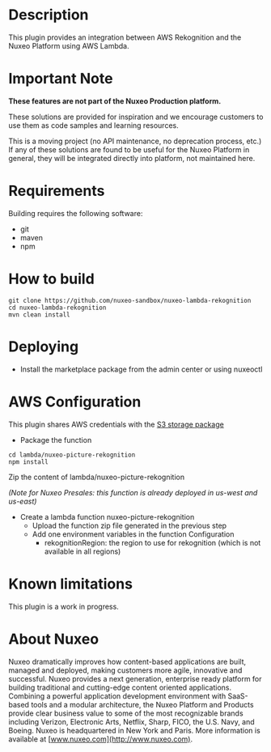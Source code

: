 # Description
This plugin provides an integration between AWS Rekognition and the Nuxeo Platform using AWS Lambda.

# Important Note

**These features are not part of the Nuxeo Production platform.**

These solutions are provided for inspiration and we encourage customers to use them as code samples and learning resources.

This is a moving project (no API maintenance, no deprecation process, etc.) If any of these solutions are found to be useful for the Nuxeo Platform in general, they will be integrated directly into platform, not maintained here.

# Requirements
Building requires the following software:
- git
- maven
- npm

# How to build
```
git clone https://github.com/nuxeo-sandbox/nuxeo-lambda-rekognition
cd nuxeo-lambda-rekognition
mvn clean install
```

# Deploying
* Install the marketplace package from the admin center or using nuxeoctl

# AWS Configuration
This plugin shares AWS credentials with the [S3 storage package](https://connect.nuxeo.com/nuxeo/site/marketplace/package/amazon-s3-online-storage)

* Package the function
```
cd lambda/nuxeo-picture-rekognition
npm install
```
Zip the content of lambda/nuxeo-picture-rekognition

*(Note for Nuxeo Presales: this function is already deployed in us-west and us-east)*

* Create a lambda function nuxeo-picture-rekognition
  * Upload the function zip file generated in the previous step
  * Add one environment variables in the function Configuration
    * rekognitionRegion: the region to use for rekognition (which is not available in all regions)

# Known limitations
This plugin is a work in progress.

# About Nuxeo
Nuxeo dramatically improves how content-based applications are built, managed and deployed, making customers more agile, innovative and successful. Nuxeo provides a next generation, enterprise ready platform for building traditional and cutting-edge content oriented applications. Combining a powerful application development environment with SaaS-based tools and a modular architecture, the Nuxeo Platform and Products provide clear business value to some of the most recognizable brands including Verizon, Electronic Arts, Netflix, Sharp, FICO, the U.S. Navy, and Boeing. Nuxeo is headquartered in New York and Paris. More information is available at [www.nuxeo.com](http://www.nuxeo.com).
